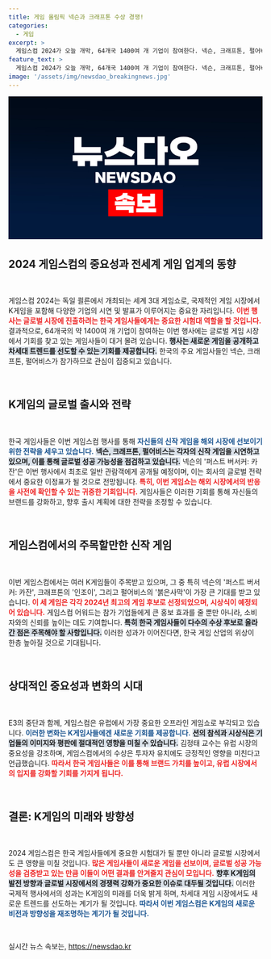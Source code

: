 ```yaml
---
title: 게임 올림픽 넥슨과 크래프톤 수상 경쟁!
categories:
  - 게임
excerpt: >
  게임스컴 2024가 오늘 개막, 64개국 1400여 개 기업이 참여한다. 넥슨, 크래프톤, 펄어비스 등 한국 게임사들이 신작을 시연하며 게임스컴 어워드에 도전. 수상 여부가 기업 평가에 큰 영향을 미칠 전망!
feature_text: >
  게임스컴 2024가 오늘 개막, 64개국 1400여 개 기업이 참여한다. 넥슨, 크래프톤, 펄어비스 등 한국 게임사들이 신작을 시연하며 게임스컴 어워드에 도전. 수상 여부가 기업 평가에 큰 영향을 미칠 전망!
image: '/assets/img/newsdao_breakingnews.jpg'
---
```


<p><img src="/assets/img/newsdao_breakingnews.jpg" alt="koreaapp 속보" /></p>

<h2 data-ke-size="size26">2024 게임스컴의 중요성과 전세계 게임 업계의 동향</h2>

<p data-ke-size="size16">&nbsp;</p>

<p>게임스컴 2024는 독일 쾰른에서 개최되는 세계 3대 게임쇼로, 국제적인 게임 시장에서 K게임을 포함해 다양한 기업의 시연 및 발표가 이루어지는 중요한 자리입니다. <b><span style="color: #ee2323;">이번 행사는 글로벌 시장에 진출하려는 한국 게임사들에게는 중요한 시험대 역할을 할 것입니다.</span></b> 결과적으로, 64개국의 약 1400여 개 기업이 참여하는 이번 행사에는 글로벌 게임 시장에서 기회를 찾고 있는 게임사들이 대거 몰려 있습니다. <b><span style="background-color: #21538527;">행사는 새로운 게임을 공개하고 차세대 트렌드를 선도할 수 있는 기회를 제공합니다.</span></b> 한국의 주요 게임사들인 넥슨, 크래프톤, 펄어비스가 참가하므로 관심이 집중되고 있습니다.</p>

<p data-ke-size="size16">&nbsp;</p>

<h2 data-ke-size="size26">K게임의 글로벌 출시와 전략</h2>

<p data-ke-size="size16">&nbsp;</p>

<p>한국 게임사들은 이번 게임스컴 행사를 통해 <b><span style="color: #1a5490;">자신들의 신작 게임을 해외 시장에 선보이기 위한 전략을 세우고 있습니다.</span></b> <b><span style="background-color: #21538527;">넥슨, 크래프톤, 펄어비스는 각자의 신작 게임을 시연하고 있으며, 이를 통해 글로벌 성공 가능성을 점검하고 있습니다.</span></b> 넥슨의 '퍼스트 버서커: 카잔'은 이번 행사에서 최초로 일반 관람객에게 공개될 예정이며, 이는 회사의 글로벌 전략에서 중요한 이정표가 될 것으로 전망됩니다. <b><span style="color: #ee2323;">특히, 이번 게임쇼는 해외 시장에서의 반응을 사전에 확인할 수 있는 귀중한 기회입니다.</span></b> 게임사들은 이러한 기회를 통해 자신들의 브랜드를 강화하고, 향후 출시 계획에 대한 전략을 조정할 수 있습니다.</p>

<p data-ke-size="size16">&nbsp;</p>

<h2 data-ke-size="size26">게임스컴에서의 주목할만한 신작 게임</h2>

<p data-ke-size="size16">&nbsp;</p>

<p>이번 게임스컴에서는 여러 K게임들이 주목받고 있으며, 그 중 특히 넥슨의 '퍼스트 버서커: 카잔', 크래프톤의 '인조이', 그리고 펄어비스의 '붉은사막'이 가장 큰 기대를 받고 있습니다. <b><span style="color: #ee2323;">이 세 게임은 각각 2024년 최고의 게임 후보로 선정되었으며, 시상식이 예정되어 있습니다.</span></b> 게임스컴 어워드는 참가 기업들에게 큰 홍보 효과를 줄 뿐만 아니라, 소비자와의 신뢰를 높이는 데도 기여합니다. <b><span style="background-color: #21538527;">특히 한국 게임사들이 다수의 수상 후보로 올라간 점은 주목해야 할 사항입니다.</span></b> 이러한 성과가 이어진다면, 한국 게임 산업의 위상이 한층 높아질 것으로 기대됩니다.</p>

<p data-ke-size="size16">&nbsp;</p>

<h2 data-ke-size="size26">상대적인 중요성과 변화의 시대</h2>

<p data-ke-size="size16">&nbsp;</p>

<p>E3의 중단과 함께, 게임스컴은 유럽에서 가장 중요한 오프라인 게임쇼로 부각되고 있습니다. <b><span style="color: #1a5490;">이러한 변화는 K게임사들에겐 새로운 기회를 제공합니다.</span></b> <b><span style="background-color: #21538527;">션의 참석과 시상식은 기업들의 이미지와 평판에 절대적인 영향을 미칠 수 있습니다.</span></b> 김정태 교수는 유럽 시장의 중요성을 강조하며, 게임스컴에서의 수상은 투자자 유치에도 긍정적인 영향을 미친다고 언급했습니다. <b><span style="color: #ee2323;">따라서 한국 게임사들은 이를 통해 브랜드 가치를 높이고, 유럽 시장에서의 입지를 강화할 기회를 가지게 됩니다.</span></b></p>

<p data-ke-size="size16">&nbsp;</p>

<h2 data-ke-size="size26">결론: K게임의 미래와 방향성</h2>

<p data-ke-size="size16">&nbsp;</p>

<p>2024 게임스컴은 한국 게임사들에게 중요한 시험대가 될 뿐만 아니라 글로벌 시장에서도 큰 영향을 미칠 것입니다. <b><span style="color: #ee2323;">많은 게임사들이 새로운 게임을 선보이며, 글로벌 성공 가능성을 검증받고 있는 만큼 이들이 어떤 결과를 안겨줄지 관심이 모입니다.</span></b> <b><span style="background-color: #21538527;">향후 K게임의 발전 방향과 글로벌 시장에서의 경쟁력 강화가 중요한 이슈로 대두될 것입니다.</span></b> 이러한 국제적 행사에서의 성과는 K게임의 미래를 더욱 밝게 하며, 차세대 게임 시장에서도 새로운 트렌드를 선도하는 계기가 될 것입니다. <b><span style="color: #1a5490;">따라서 이번 게임스컴은 K게임의 새로운 비전과 방향성을 재조명하는 계기가 될 것입니다.</span></b></p>

<p data-ke-size="size16">&nbsp;</p>
실시간 뉴스 속보는, <a href="https://newsdao.kr" rel="dofollow">https://newsdao.kr</a>


